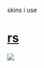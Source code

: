skins i use

# [rs](https://eyx.s-ul.eu/6Wij8lsN)
![]([img]https://i.imgur.com/ERGSejp.jpeg[/img])


 
